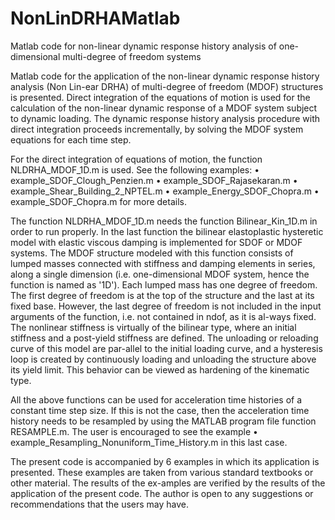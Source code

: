 # NonLinDRHAMatlab
Matlab code for non-linear dynamic response history analysis of one-dimensional multi-degree of freedom systems

Matlab code for the application of the non-linear dynamic response history analysis (Non Lin-ear DRHA) of multi-degree of freedom (MDOF) structures is presented. Direct integration of the equations of motion is used for the calculation of the non-linear dynamic response of a MDOF system subject to dynamic loading. The dynamic response history analysis procedure with direct integration proceeds incrementally, by solving the MDOF system equations for each time step. 

For the direct integration of equations of motion, the function NLDRHA_MDOF_1D.m is used. See the following examples:
•	example_SDOF_Clough_Penzien.m
•	example_SDOF_Rajasekaran.m
•	example_Shear_Building_2_NPTEL.m
•	example_Energy_SDOF_Chopra.m
•	example_SDOF_Chopra.m
for more details. 

The function NLDRHA_MDOF_1D.m needs the function Bilinear_Kin_1D.m in order to run properly. In the last function the bilinear elastoplastic hysteretic model with elastic viscous damping is implemented for SDOF or MDOF systems. The MDOF structure modeled with this function consists of lumped masses connected with stiffness and damping elements in series, along a single dimension (i.e. one-dimensional MDOF system, hence the function is named as '1D'). Each lumped mass has one degree of freedom. The first degree of freedom is at the top of the structure and the last at its fixed base. However, the last degree of freedom
is not included in the input arguments of the function, i.e. not contained in ndof, as it is al-ways fixed. The nonlinear stiffness is virtually of the bilinear type, where an initial stiffness and a post-yield stiffness are defined. The unloading or reloading curve of this model are par-allel to the initial loading curve, and a hysteresis loop is created by continuously loading and unloading the structure above its yield limit. This behavior can be viewed as hardening of the kinematic type.

All the above functions can be used for acceleration time histories of a constant time step size. If this is not the case, then the acceleration time history needs to be resampled by using the MATLAB program file function RESAMPLE.m. The user is encouraged to see the example
•	example_Resampling_Nonuniform_Time_History.m
in this last case. 


The present code is accompanied by 6 examples in which its application is presented. These examples are taken from various standard textbooks or other material. The results of the ex-amples are verified by the results of the application of the present code.
The author is open to any suggestions or recommendations that the users may have.
